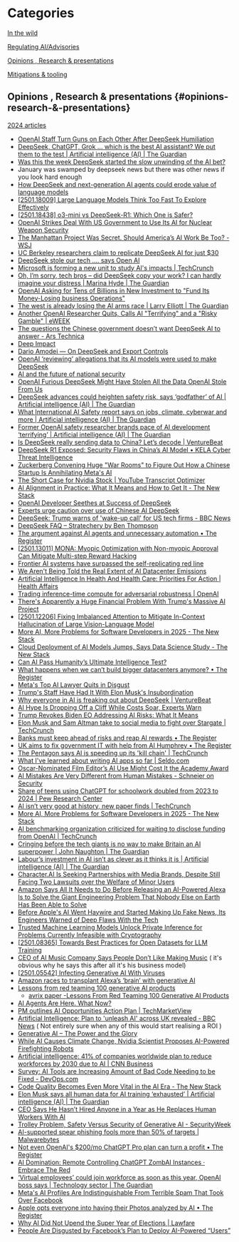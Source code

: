 # Categories

[In the wild](https://github.com/grapesfrog/GAI-is-going-well/blob/main/in-the-wild.md#in-the-wild-in-the-wild)

[Regulating AI/Advisories](https://github.com/grapesfrog/GAI-is-going-well/blob/main/regulate-ai.md#regulating-ai--advisories-regulating-ai-advisories)

[Opinions , Research & presentations ](https://github.com/grapesfrog/GAI-is-going-well/blob/main/opinion.md#opinions--research--presentations-opinions-research--presentations)

[Mitigations & tooling](https://github.com/grapesfrog/GAI-is-going-well/blob/main/mitigation.md#mitigations--tooling-mitigations--tooling)

## Opinions , Research & presentations {#opinions-research-&-presentations}

[2024 articles](https://github.com/grapesfrog/GAI-is-going-well/blob/main/2024/opinion.md#opinions--research--presentations-opinions-research--presentations)

* [OpenAI Staff Turn Guns on Each Other After DeepSeek Humiliation](https://futurism.com/openai-staff-turn-on-each-other-deepseek) 
* [DeepSeek, ChatGPT, Grok … which is the best AI assistant? We put them to the test | Artificial intelligence (AI) | The Guardian](https://www.theguardian.com/technology/2025/feb/01/deepseek-chatgpt-grok-gemini-claude-meta-ai-which-is-the-best-ai-assistant-we-put-them-to-the-test) 
* [Was this the week DeepSeek started the slow unwinding of the AI bet?](https://www.theguardian.com/technology/2025/feb/01/was-this-the-week-deepseek-started-the-slow-unwinding-of-the-ai-bet) 
* January was swamped by deepseek news but there was other news if you look hard enough 
* [How DeepSeek and next-generation AI agents could erode value of language models](https://www.cnbc.com/2025/01/31/deepseek-next-generation-ai-agents-may-erode-value-of-large-models.html) 
* [[2501.18009] Large Language Models Think Too Fast To Explore Effectively](https://arxiv.org/abs/2501.18009) 
* [[2501.18438] o3-mini vs DeepSeek-R1: Which One is Safer?](https://arxiv.org/abs/2501.18438) 
* [OpenAI Strikes Deal With US Government to Use Its AI for Nuclear Weapon Security](https://futurism.com/openai-signs-deal-us-government-nuclear-weapon-security) 
* [The Manhattan Project Was Secret. Should America’s AI Work Be Too? - WSJ](https://www.wsj.com/tech/ai/the-manhattan-project-was-secret-should-americas-ai-work-be-too-5638be21?st=iepZkH&reflink=desktopwebshare_permalink) 
* [UC Berkeley researchers claim to replicate DeepSeek AI for just $30](https://tribune.net.ph/amp/story/2025/01/31/uc-berkeley-researchers-claim-to-replicate-deepseek-ai-for-30) 
* [DeepSeek stole our tech .... says Open AI](https://youtu.be/hpwoGjpYygI?si=2PzadCwUm1yYWw_P)
* [Microsoft is forming a new unit to study AI's impacts | TechCrunch](https://techcrunch.com/2025/01/31/microsoft-is-forming-a-new-unit-to-study-ais-impacts/) 
* [Oh, I’m sorry, tech bros – did DeepSeek copy your work? I can hardly imagine your distress | Marina Hyde | The Guardian](https://www.theguardian.com/commentisfree/2025/jan/31/tech-bros-deepseek-china-sam-altman-openai) 
* [OpenAI Asking for Tens of Billions in New Investment to "Fund Its Money-Losing business Operations"](https://futurism.com/openai-asking-investment) 
* [The west is already losing the AI arms race | Larry Elliott | The Guardian](https://www.theguardian.com/commentisfree/2025/jan/30/ai-arms-race-china-deepseek) 
* [Another OpenAI Researcher Quits, Calls AI "Terrifying" and a "Risky Gamble" | eWEEK](https://www.eweek.com/news/open-ai-researcher-quits-calls-ai-terrifying/) 
* [The questions the Chinese government doesn’t want DeepSeek AI to answer - Ars Technica](https://arstechnica.com/ai/2025/01/the-questions-the-chinese-government-doesnt-want-deepseek-ai-to-answer/) 
* [Deep Impact](https://www.wheresyoured.at/deep-impact/) 
* [Dario Amodei — On DeepSeek and Export Controls](https://darioamodei.com/on-deepseek-and-export-controls) 
* [OpenAI ‘reviewing’ allegations that its AI models were used to make DeepSeek](https://www.theguardian.com/technology/2025/jan/29/openai-chatgpt-deepseek-china-us-ai-models)  
* [AI and the future of national security](https://blog.google/technology/safety-security/ai-and-the-future-of-national-security/) 
* [OpenAI Furious DeepSeek Might Have Stolen All the Data OpenAI Stole From Us](https://www.404media.co/openai-furious-deepseek-might-have-stolen-all-the-data-openai-stole-from-us/) 
* [DeepSeek advances could heighten safety risk, says ‘godfather’ of AI | Artificial intelligence (AI) | The Guardian](https://www.theguardian.com/technology/2025/jan/29/deepseek-artificial-intelligence-ai-safety-risk-yoshua-bengio)
* [What International AI Safety report says on jobs, climate, cyberwar and more | Artificial intelligence (AI) | The Guardian](https://www.theguardian.com/technology/2025/jan/29/what-international-ai-safety-report-says-jobs-climate-cyberwar-deepfakes-extinction) 
* [Former OpenAI safety researcher brands pace of AI development ‘terrifying’ | Artificial intelligence (AI) | The Guardian](https://www.theguardian.com/technology/2025/jan/28/former-openai-safety-researcher-brands-pace-of-ai-development-terrifying)
* [Is DeepSeek really sending data to China? Let’s decode | VentureBeat](https://venturebeat.com/ai/is-deepseek-really-sending-data-to-china-lets-decode/) 
* [DeepSeek R1 Exposed: Security Flaws in China’s AI Model • KELA Cyber Threat Intelligence](https://www.kelacyber.com/blog/deepseek-r1-security-flaws/) 
* [Zuckerberg Convening Huge "War Rooms" to Figure Out How a Chinese Startup Is Annihilating Meta's AI](https://futurism.com/zuckerberg-war-rooms-meta-ai-deepseek) 
* [The Short Case for Nvidia Stock | YouTube Transcript Optimizer](https://youtubetranscriptoptimizer.com/blog/05_the_short_case_for_nvda) 
* [AI Alignment in Practice: What It Means and How to Get It - The New Stack](https://thenewstack.io/ai-alignment-in-practice-what-it-means-and-how-to-get-it/) 
* [OpenAI Developer Seethes at Success of DeepSeek](https://futurism.com/openai-developer-seethes-deepseek) 
* [Experts urge caution over use of Chinese AI DeepSeek](https://www.theguardian.com/technology/2025/jan/28/experts-urge-caution-over-use-of-chinese-ai-deepseek) 
* [DeepSeek: Trump warns of 'wake-up call' for US tech firms - BBC News](https://www.bbc.co.uk/news/articles/c4gpq01rvd4o) 
* [DeepSeek FAQ – Stratechery by Ben Thompson](https://stratechery.com/2025/deepseek-faq/) 
* [The argument against AI agents and unnecessary automation • The Register](https://www.theregister.com/2025/01/27/ai_agents_automate_argument/) 
* [[2501.13011] MONA: Myopic Optimization with Non-myopic Approval Can Mitigate Multi-step Reward Hacking](https://arxiv.org/abs/2501.13011) 
* [Frontier AI systems have surpassed the self-replicating red line](https://arxiv.org/html/2412.12140v1#abstract)
* [We Aren't Being Told the Real Extent of AI Datacenter Emissions](https://futurism.com/the-byte/not-being-told-datacenter-emissions) 
* [Artificial Intelligence In Health And Health Care: Priorities For Action | Health Affairs](https://goo.gle/3CoOb2y) 
* [Trading inference-time compute for adversarial robustness | OpenAI](https://openai.com/index/trading-inference-time-compute-for-adversarial-robustness/) 
* [There's Apparently a Huge Financial Problem With Trump's Massive AI Project](https://futurism.com/huge-financial-problem-trump-ai-stargate) 
* [[2501.12206] Fixing Imbalanced Attention to Mitigate In-Context Hallucination of Large Vision-Language Model](https://arxiv.org/abs/2501.12206) 
* [More AI, More Problems for Software Developers in 2025 - The New Stack](https://thenewstack.io/more-ai-more-problems-for-software-developers-in-2025/) 
* [Cloud Deployment of AI Models Jumps, Says Data Science Study - The New Stack](https://thenewstack.io/cloud-deployment-of-ai-models-jumps-says-data-science-study/) 
* [Can AI Pass Humanity’s Ultimate Intelligence Test?](https://www.eweek.com/news/can-ai-pass-ultimate-iq-test/) 
* [What happens when we can’t build bigger datacenters anymore? • The Register](https://www.theregister.com/2025/01/24/build_bigger_ai_datacenters/) 
* [Meta's Top AI Lawyer Quits in Disgust](https://futurism.com/the-byte/meta-ai-lawyer-quits) 
* [Trump's Staff Have Had It With Elon Musk's Insubordination](https://futurism.com/the-byte/trump-staff-furious-elon-musk) 
* [Why everyone in AI is freaking out about DeepSeek | VentureBeat](https://venturebeat.com/ai/why-everyone-in-ai-is-freaking-out-about-deepseek/) 
* [AI Hype Is Dropping Off a Cliff While Costs Soar, Experts Warn](https://futurism.com/the-byte/ai-hype-cliff-costs) 
* [Trump Revokes Biden EO Addressing AI Risks: What It Means](https://www.eweek.com/news/trump-revokes-biden-ai-eo/) 
* [Elon Musk and Sam Altman take to social media to fight over Stargate | TechCrunch](https://techcrunch.com/2025/01/22/elon-musk-and-sam-altman-take-to-social-media-to-fight-over-stargate/) 
* [Banks must keep ahead of risks and reap AI rewards • The Register](https://www.theregister.com/2025/01/21/banks_must_keep_ahead_of/) 
* [UK aims to fix government IT with help from AI Humphrey • The Register](https://www.theregister.com/2025/01/21/ai_humphrey_uk_government/) 
* [The Pentagon says AI is speeding up its 'kill chain' | TechCrunch](https://techcrunch.com/2025/01/19/the-pentagon-says-ai-is-speeding-up-its-kill-chain/)
* [What I've learned about writing AI apps so far | Seldo.com](https://seldo.com/posts/what-ive-learned-about-writing-ai-apps-so-far) 
* [Oscar-Nominated Film Editor’s AI Use Might Cost It the Academy Award](https://www.eweek.com/news/ai-use-might-cost-film-an-oscar/) 
* [AI Mistakes Are Very Different from Human Mistakes - Schneier on Security](https://www.schneier.com/blog/archives/2025/01/ai-mistakes-are-very-different-from-human-mistakes.html) 
* [Share of teens using ChatGPT for schoolwork doubled from 2023 to 2024 | Pew Research Center](https://www.pewresearch.org/short-reads/2025/01/15/about-a-quarter-of-us-teens-have-used-chatgpt-for-schoolwork-double-the-share-in-2023/) 
* [AI isn’t very good at history, new paper finds | TechCrunch](https://techcrunch.com/2025/01/19/ai-isnt-very-good-at-history-new-paper-finds/) 
* [More AI, More Problems for Software Developers in 2025 - The New Stack](https://thenewstack.io/more-ai-more-problems-for-software-developers-in-2025/) 
* [AI benchmarking organization criticized for waiting to disclose funding from OpenAI | TechCrunch](https://techcrunch.com/2025/01/19/ai-benchmarking-organization-criticized-for-waiting-to-disclose-funding-from-openai/)
* [Cringing before the tech giants is no way to make Britain an AI superpower | John Naughton | The Guardian](https://www.theguardian.com/commentisfree/2025/jan/19/cringing-before-the-tech-giants-is-no-way-to-make-britain-an-ai-superpower) 
* [Labour’s investment in AI isn’t as clever as it thinks it is | Artificial intelligence (AI) | The Guardian](https://www.theguardian.com/technology/2025/jan/17/labour-investment-in-ai-isnt-as-clever-as-it-thinks-it-is) 
* [Character.AI Is Seeking Partnerships with Media Brands, Despite Still Facing Two Lawsuits over the Welfare of Minor Users](https://futurism.com/character-ai-seeking-partnerships-despite-lawsuits) 
* [Amazon Says All It Needs to Do Before Releasing an AI-Powered Alexa Is to Solve the Giant Engineering Problem That Nobody Else on Earth Has Been Able to Solve](https://futurism.com/amazon-ai-powered-alexa-hallucinations-problem) 
* [Before Apple's AI Went Haywire and Started Making Up Fake News, Its Engineers Warned of Deep Flaws With the Tech](https://futurism.com/the-byte/apple-engineers-ai-deep-flaws) 
* [Trusted Machine Learning Models Unlock Private Inference for Problems Currently Infeasible with Cryptography](https://arxiv.org/pdf/2501.08970) 
* [[2501.08365] Towards Best Practices for Open Datasets for LLM Training](https://arxiv.org/abs/2501.08365) 
* [CEO of AI Music Company Says People Don’t Like Making Music](https://www.404media.co/ceo-of-ai-music-company-says-people-dont-like-making-music/) ( it's obvious why he says this after all it's his business model)
* [[2501.05542] Infecting Generative AI With Viruses](https://arxiv.org/abs/2501.05542) 
* [Amazon races to transplant Alexa’s ‘brain’ with generative AI](https://arstechnica.com/ai/2025/01/amazon-must-solve-hallucination-problem-before-launching-ai-enabled-alexa/) 
* [Lessons from red teaming 100 generative AI products](https://airedteamwhitepapers.blob.core.windows.net/lessonswhitepaper/MS_AIRT_Lessons_eBook.pdf) 
    * [avrix paper -Lessons From Red Teaming 100 Generative AI Products](https://arxiv.org/pdf/2501.07238) 
* [AI Agents Are Here. What Now?](https://huggingface.co/blog/ethics-soc-7) 
* [PM outlines AI Opportunities Action Plan | TechMarketView](https://www.techmarketview.com/ukhotviews/archive/2025/01/13/pm-outlines-ai-opportunities-action-plan)
* [Artificial Intelligence: Plan to 'unleash AI' across UK revealed - BBC News](https://www.bbc.co.uk/news/articles/crr05jykzkxo) ( Not entirely sure when any of this would start realising a ROI )  
* [Generative AI – The Power and the Glory](https://simonwillison.net/2025/Jan/12/generative-ai-the-power-and-the-glory/) 
* [While AI Causes Climate Change, Nvidia Scientist Proposes AI-Powered Firefighting Robots](https://futurism.com/ai-climate-change-wildfires) 
* [Artificial intelligence: 41% of companies worldwide plan to reduce workforces by 2030 due to AI | CNN Business](https://edition.cnn.com/2025/01/08/business/ai-job-losses-by-2030-intl/index.html) 
* [Survey: AI Tools are Increasing Amount of Bad Code Needing to be Fixed - DevOps.com](https://devops.com/survey-ai-tools-are-increasing-amount-of-bad-code-needing-to-be-fixed/) 
* [Code Quality Becomes Even More Vital in the AI Era - The New Stack](https://thenewstack.io/code-quality-becomes-even-more-vital-in-the-ai-era/) 
* [Elon Musk says all human data for AI training ‘exhausted’ | Artificial intelligence (AI) | The Guardian](https://www.theguardian.com/technology/2025/jan/09/elon-musk-data-ai-training-artificial-intelligence) 
* [CEO Says He Hasn’t Hired Anyone in a Year as He Replaces Human Workers With AI](https://futurism.com/the-byte/klarna-ceo-ai-replacing-workers) 
* [Trolley Problem, Safety Versus Security of Generative AI - SecurityWeek](https://www.securityweek.com/trolley-problem-safety-versus-security-of-generative-ai/) 
* [AI-supported spear phishing fools more than 50% of targets | Malwarebytes](https://www.malwarebytes.com/blog/news/2025/01/ai-supported-spear-phishing-fools-more-than-50-of-targets) 
* [Not even OpenAI's $200/mo ChatGPT Pro plan can turn a profit • The Register](https://www.theregister.com/2025/01/06/altman_gpt_profits/) 
* [AI Domination: Remote Controlling ChatGPT ZombAI Instances · Embrace The Red](https://embracethered.com/blog/posts/2025/spaiware-and-chatgpt-command-and-control-via-prompt-injection-zombai/) 
* [‘Virtual employees’ could join workforce as soon as this year, OpenAI boss says | Technology sector | The Guardian](https://www.theguardian.com/business/2025/jan/06/virtual-employees-could-join-workforce-as-soon-as-this-year-openai-boss-says) 
* [Meta's AI Profiles Are Indistinguishable From Terrible Spam That Took Over Facebook](https://www.404media.co/metas-ai-profiles-are-indistinguishable-from-terrible-spam-that-took-over-facebook/)
* [Apple opts everyone into having their Photos analyzed by AI • The Register](https://www.theregister.com/2025/01/03/apple_enhanced_visual_search/) 
* [Why AI Did Not Upend the Super Year of Elections | Lawfare](https://www.lawfaremedia.org/article/why-ai-did-not-upend-the-super-year-of-elections) 
* [People Are Disgusted by Facebook’s Plan to Deploy AI-Powered “Users”](https://futurism.com/disgusted-facebook-ai-users)
